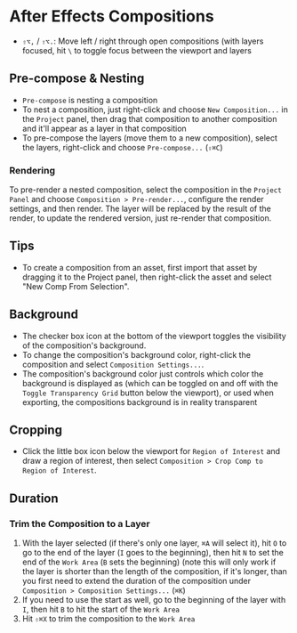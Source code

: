 # After Effects Compositions

- `⇧⌥,` / `⇧⌥.`: Move left / right through open compositions (with layers focused, hit `\` to toggle focus between the viewport and layers

## Pre-compose & Nesting

- `Pre-compose` is nesting a composition
- To nest a composition, just right-click and choose `New Composition...` in the `Project` panel, then drag that composition to another composition and it'll appear as a layer in that composition
- To pre-compose the layers (move them to a new composition), select the layers, right-click and choose `Pre-compose...` (`⇧⌘C`)

### Rendering

To pre-render a nested composition, select the composition in the `Project Panel` and choose `Composition > Pre-render...`, configure the render settings, and then render. The layer will be replaced by the result of the render, to update the rendered version, just re-render that composition.

## Tips

- To create a composition from an asset, first import that asset by dragging it to the Project panel, then right-click the asset and select "New Comp From Selection".

## Background

- The checker box icon at the bottom of the viewport toggles the visibility of the composition's background.
- To change the composition's background color, right-click the composition and select `Composition Settings...`.
- The composition's background color just controls which color the background is displayed as (which can be toggled on and off with the `Toggle Transparency Grid` button below the viewport), or used when exporting, the compositions background is in reality transparent

## Cropping

- Click the little box icon below the viewport for `Region of Interest` and draw a region of interest, then select `Composition > Crop Comp to Region of Interest`.

## Duration

### Trim the Composition to a Layer

1. With the layer selected (if there's only one layer, `⌘A` will select it), hit `O` to go to the end of the layer (`I` goes to the beginning), then hit `N` to set the end of the `Work Area` (`B` sets the beginning) (note this will only work if the layer is shorter than the length of the composition, if it's longer, than you first need to extend the duration of the composition under `Composition > Composition Settings...` (`⌘K`)
2. If you need to use the start as well, go to the beginning of the layer with `I`, then hit `B` to hit the start of the `Work Area`
3. Hit `⇧⌘X` to trim the composition to the `Work Area`
